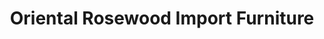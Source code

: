 ---
title: "Oriental Rosewood Import Furniture"
url: /arlington/oriental-rosewood-import-furniture/
shop: Möbel
---